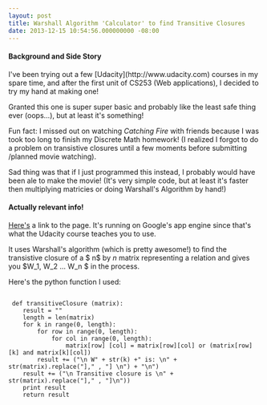 ```yaml
---
layout: post
title: Warshall Algorithm 'Calculator' to find Transitive Closures
date: 2013-12-15 10:54:56.000000000 -08:00
---
```

<h4> Background and Side Story</h4>
I've been trying out a few [Udacity](http://www.udacity.com) courses in my spare time, and after the first unit of CS253 (Web applications), I decided to try my hand at making one!

Granted this one is super super basic and probably like the least safe thing ever (oops...), but at least it's something! 

Fun fact: I missed out on watching <i> Catching Fire </i> with friends because I was took too long to finish my Discrete Math homework! (I realized I forgot to do a problem on transistive closures until a few moments before submitting /planned movie watching).  

Sad thing was that if I just programmed this instead, I probably would have been ale to make the movie! (It's very simple code, but at least it's faster then multiplying matricies or doing Warshall's Algorithm by hand!)


<h4> Actually relevant info! </h4>

[Here's](http://omglookitsanapp.appspot.com) a link to the page. It's running on Google's app engine since that's what the Udacity course teaches you to use. 

It uses Warshall's algorithm (which is pretty awesome!) to find the transistive closure of a $ n$ by $n$ matrix representing a relation and gives you $W\_1, W\_2 ... W\_n  $ in the process.  

Here's the python function I used:

<pre><code>
 def transitiveClosure (matrix):
    result = ""
    length = len(matrix)
    for k in range(0, length):
        for row in range(0, length):
            for col in range(0, length):
                matrix[row] [col] = matrix[row][col] or (matrix[row][k] and matrix[k][col])
        result += ("\n W" + str(k) +" is: \n" + str(matrix).replace("]," , "] \n") + "\n")
    result += ("\n Transitive closure is \n" + str(matrix).replace("]," , "]\n"))
    print result
    return result
</code> </pre>
